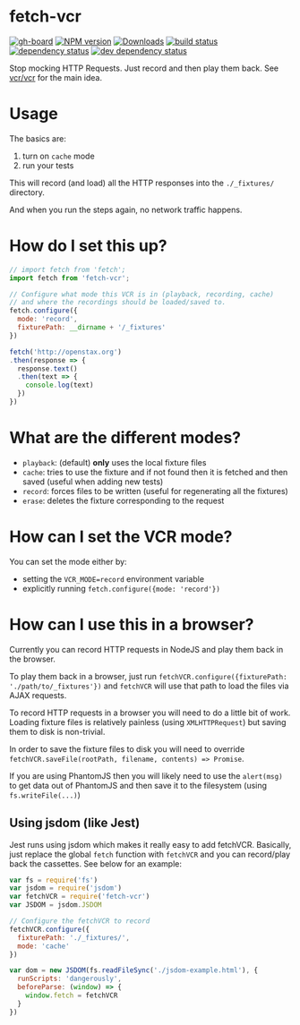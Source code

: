 # fetch-vcr

[![gh-board][kanban-image]][kanban-url]
[![NPM version][npm-image]][npm-url]
[![Downloads][downloads-image]][downloads-url]
[![build status][travis-image]][travis-url]
[![dependency status][dependency-image]][dependency-url]
[![dev dependency status][dev-dependency-image]][dev-dependency-url]

Stop mocking HTTP Requests. Just record and then play them back. See [vcr/vcr](https://github.com/vcr/vcr) for the main idea.

# Usage

The basics are:

1. turn on `cache` mode
2. run your tests

This will record (and load) all the HTTP responses into the `./_fixtures/` directory.

And when you run the steps again, no network traffic happens.

# How do I set this up?

```js
// import fetch from 'fetch';
import fetch from 'fetch-vcr';

// Configure what mode this VCR is in (playback, recording, cache)
// and where the recordings should be loaded/saved to.
fetch.configure({
  mode: 'record',
  fixturePath: __dirname + '/_fixtures'
})

fetch('http://openstax.org')
.then(response => {
  response.text()
  .then(text => {
    console.log(text)
  })
})
```


# What are the different modes?

- `playback`: (default) **only** uses the local fixture files
- `cache`: tries to use the fixture and if not found then it is fetched and then saved (useful when adding new tests)
- `record`: forces files to be written (useful for regenerating all the fixtures)
- `erase`: deletes the fixture corresponding to the request


# How can I set the VCR mode?

You can set the mode either by:

- setting the `VCR_MODE=record` environment variable
- explicitly running `fetch.configure({mode: 'record'})`


# How can I use this in a browser?

Currently you can record HTTP requests in NodeJS and play them back in the browser.

To play them back in a browser, just run `fetchVCR.configure({fixturePath: './path/to/_fixtures'})` and `fetchVCR` will use that path to load the files via AJAX requests.

To record HTTP requests in a browser you will need to do a little bit of work. Loading fixture files is relatively painless (using `XMLHTTPRequest`) but saving them to disk is non-trivial.

In order to save the fixture files to disk you will need to override `fetchVCR.saveFile(rootPath, filename, contents) => Promise`.

If you are using PhantomJS then you will likely need to use the `alert(msg)` to get data out of PhantomJS and then save it to the filesystem (using `fs.writeFile(...)`)

## Using jsdom (like Jest)

Jest runs using jsdom which makes it really easy to add fetchVCR. Basically, just replace the global `fetch` function with `fetchVCR` and you can record/play back the cassettes. See below for an example:

```js
var fs = require('fs')
var jsdom = require('jsdom')
var fetchVCR = require('fetch-vcr')
var JSDOM = jsdom.JSDOM

// Configure the fetchVCR to record
fetchVCR.configure({
  fixturePath: './_fixtures/',
  mode: 'cache'
})

var dom = new JSDOM(fs.readFileSync('./jsdom-example.html'), {
  runScripts: 'dangerously',
  beforeParse: (window) => {
    window.fetch = fetchVCR
  }
})
```



[kanban-image]: https://img.shields.io/github/issues/philschatz/fetch-vcr.svg?label=kanban%20board%20%28gh-board%29
[kanban-url]: http://philschatz.com/gh-board/#/r/philschatz:fetch-vcr
[npm-image]: https://img.shields.io/npm/v/fetch-vcr.svg
[npm-url]: https://npmjs.org/package/fetch-vcr
[downloads-image]: http://img.shields.io/npm/dm/fetch-vcr.svg
[downloads-url]: https://npmjs.org/package/fetch-vcr
[travis-image]: https://img.shields.io/travis/philschatz/fetch-vcr.svg
[travis-url]: https://travis-ci.org/philschatz/fetch-vcr
[dependency-image]: https://img.shields.io/david/philschatz/fetch-vcr.svg
[dependency-url]: https://david-dm.org/philschatz/fetch-vcr
[dev-dependency-image]: https://img.shields.io/david/dev/philschatz/fetch-vcr.svg
[dev-dependency-url]: https://david-dm.org/philschatz/fetch-vcr#info=devDependencies
[coverage-image]: https://img.shields.io/codecov/c/github/philschatz/fetch-vcr.svg
[coverage-url]: https://codecov.io/gh/philschatz/fetch-vcr
